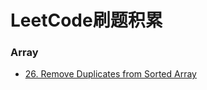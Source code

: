 # LeetCode刷题积累

### Array

+ [26. Remove Duplicates from Sorted Array](https://github.com/ZYBO-o/LeetCode/blob/main/Array/26_Remove_Duplicates.h)

